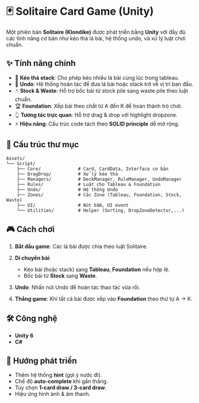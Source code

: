 # 🃏 Solitaire Card Game (Unity)

Một phiên bản **Solitaire (Klondike)** được phát triển bằng **Unity** với đầy đủ các tính năng cơ bản như kéo thả lá bài, hệ thống undo, và xử lý luật chơi chuẩn.

## ✨ Tính năng chính

* 🎴 **Kéo thả stack**: Cho phép kéo nhiều lá bài cùng lúc trong tableau.
* 🔄 **Undo**: Hệ thống hoàn tác để đưa lá bài hoặc stack trở về vị trí ban đầu.
* 🃏 **Stock & Waste**: Hỗ trợ bốc bài từ stock pile sang waste pile theo luật chuẩn.
* 🏆 **Foundation**: Xếp bài theo chất từ A đến K để hoàn thành trò chơi.
* 👆 **Tương tác trực quan**: Hỗ trợ drag & drop với highlight dropzone.
* ⚡ **Hiệu năng**: Cấu trúc code tách theo **SOLID principle** dễ mở rộng.

## 📂 Cấu trúc thư mục

```
Assets/
└── Script/
    ├── Core/              # Card, CardData, Interface cơ bản
    ├── DragDrop/          # Xử lý kéo thả
    ├── Managers/          # DeckManager, RuleManager, UndoManager
    ├── Rules/             # Luật cho Tableau & Foundation
    ├── Undo/              # Hệ thống Undo
    ├── Zones/             # Các Zone (Tableau, Foundation, Stock, Waste)
    ├── UI/                # Nút bấm, UI event
    └── Utilities/         # Helper (Sorting, DropZoneDetector,...)
```

## 🎮 Cách chơi

1. **Bắt đầu game**: Các lá bài được chia theo luật Solitaire.
2. **Di chuyển bài**:

   * Kéo bài (hoặc stack) sang **Tableau**, **Foundation** nếu hợp lệ.
   * Bốc bài từ **Stock** sang **Waste**.
3. **Undo**: Nhấn nút Undo để hoàn tác thao tác vừa rồi.
4. **Thắng game**: Khi tất cả bài được xếp vào **Foundation** theo thứ tự A → K.

## 🛠️ Công nghệ

* **Unity 6**
* **C#**

## 🚀 Hướng phát triển

* Thêm hệ thống **hint** (gợi ý nước đi).
* Chế độ **auto-complete** khi gần thắng.
* Tùy chọn **1-card draw / 3-card draw**.
* Hiệu ứng hình ảnh & âm thanh.
